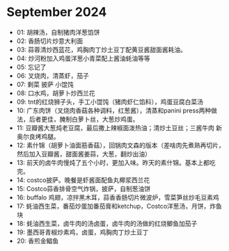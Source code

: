 # September 2024
- 01: 胡辣汤，自制猪肉洋葱馅饼
- 02: 香肠切片炒意大利面
- 03: 蒜蓉清炒西蓝花，鸡胸肉丁炒土豆丁配黄豆酱甜面酱耗油。
- 04: 炒河粉加入鸡蛋洋葱小青菜配上酱油蚝油等等
- 05: 忘记了
- 06: 叉烧肉，清蒸虾，茄子
- 07: 剩菜 披萨 小馄饨
- 08: 口水鸡，胡萝卜炒西兰花
- 09: tnt的红烧狮子头，手工小馄饨（猪肉虾仁馅料），鸡蛋豆腐白菜汤
- 10: 广东肉饼（叉烧肉香菇各种调料，红葱酱），清蒸和panini press两种做法，后者更佳，腌制白萝卜丝，大葱炒鸡蛋。
- 11: 豆瓣酱大葱炖老豆腐，最后撒上辣椒面泼热油；清炒土豆丝；三酱牛肉
新奥尔良烤鸡腿。
- 12: 素什锦（胡萝卜油面筋香菇），回锅肉文森的版本（差啥肉先煮熟再切片，然后加入豆瓣酱，甜面酱姜蒜，大葱，翻炒出油）
- 13: 前天的卤牛肉慢炖了五个小时，更加入味。昨天的素什锦。基本上都吃完。
- 14: costco披萨。晚餐是虾酱面配鱼丸椰浆西兰花
- 15: Costco蒜香排骨空气炸锅，披萨，自制葱油饼
- 16: buffalo 鸡翅，凉拌黑木耳，蒜香香肠切片微波炉，雪菜笋丝炒毛豆素鸡
- 17: 蚝油西生菜，番茄炒蛋加番茄膏和ketchup，Costco洋葱汤，月饼，炸鱼块
- 18: 蚝油西生菜，卤牛肉的汤卤蛋，卤牛肉的汤做的红烧鲫鱼加茄子
- 19: 墨西哥青椒炒素鸡，卤蛋，鸡胸肉丁炒土豆丁
- 20: 香煎金鲳鱼

